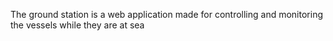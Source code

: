The ground station is a web application made for controlling and monitoring the vessels while they are at sea
